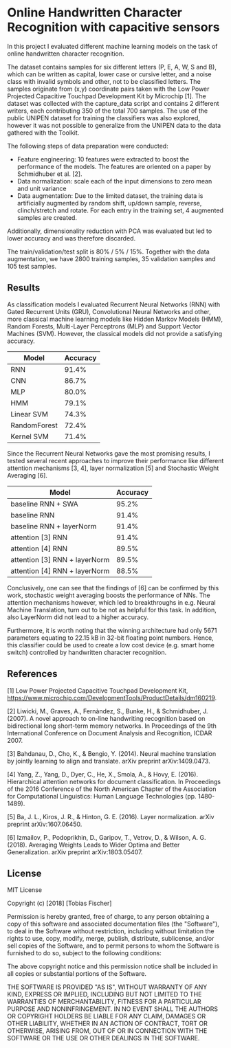 # Online Handwritten Character Recognition with capacitive sensors

In this project I evaluated different machine learning models on the task of online handwritten character recognition. 

The dataset contains samples for six different letters (P, E, A, W, S and B), which can be written as capital, lower case or cursive letter, and a noise class with invalid symbols and other, not to be classified letters.
The samples originate from (x,y) coordinate pairs taken with the Low Power Projected Capacitive Touchpad Development Kit by Microchip [1].
The dataset was collected with the capture_data script and contains 2 different writers, each contributing 350 of the total 700 samples.
The use of the public UNIPEN dataset for training the classifiers was also explored, however it was not possible to generalize from the UNIPEN data to the data gathered with the Toolkit.

The following steps of data preparation were conducted:
- Feature engineering: 10 features were extracted to boost the performance of the models. The features are oriented on a paper by Schmidhuber et al. [2].
- Data normalization: scale each of the input dimensions to zero mean and unit variance
- Data augmentation: Due to the limited dataset, the training data is artificially augmented by random shift, up/down sample, reverse, clinch/stretch and rotate. For each entry in the training set, 4 augmented samples are created.

Additionally, dimensionality reduction with PCA was evaluated but led to lower accuracy and was therefore discarded.

The train/validation/test split is 80% / 5% / 15%. Together with the data augmentation, we have 2800 training samples, 35 validation samples and 105 test samples.

Results
-
As classification models I evaluated Recurrent Neural Networks (RNN) with Gated Recurrent Units (GRU), Convolutional Neural Networks and other, more classical machine learning models like Hidden Markov Models (HMM), Random Forests, Multi-Layer Perceptrons (MLP) and Support Vector Machines (SVM). However, the classical models did not provide a satisfying accuracy.

Model | Accuracy
----- | --------
RNN | 91.4%
CNN | 86.7%
MLP | 80.0%
HMM | 79.1%
Linear SVM | 74.3%
RandomForest | 72.4%
Kernel SVM | 71.4%

Since the Recurrent Neural Networks gave the most promising results, I tested several recent approaches to improve their performance like different attention mechanisms [3, 4], layer normalization [5] and Stochastic Weight Averaging [6].

Model | Accuracy
----- | --------
baseline RNN + SWA | 95.2%
baseline RNN | 91.4%
baseline RNN + layerNorm | 91.4%
attention [3] RNN | 91.4%
attention [4] RNN | 89.5%
attention [3] RNN + layerNorm | 89.5%
attention [4] RNN + layerNorm | 88.5%

Conclusively, one can see that the findings of [6] can be confirmed by this work, stochastic weight averaging boosts the performance of NNs. The attention mechanisms however, which led to breakthroughs in e.g. Neural Machine Translation, turn out to be not as helpful for this task. In addition, also LayerNorm did not lead to a higher accuracy.

Furthermore, it is worth noting that the winning architecture had only 5671 parameters equating to 22.15 kB in 32-bit floating point numbers. Hence, this classifier could be used to create a low cost device (e.g. smart home switch) controlled by handwritten character recognition.


References
-
[1] Low Power Projected Capacitive Touchpad Development Kit, https://www.microchip.com/DevelopmentTools/ProductDetails/dm160219.

[2] Liwicki, M., Graves, A., Fernàndez, S., Bunke, H., & Schmidhuber, J. (2007). A novel approach to on-line handwriting recognition based on bidirectional long short-term memory networks. In Proceedings of the 9th International Conference on Document Analysis and Recognition, ICDAR 2007.

[3] Bahdanau, D., Cho, K., & Bengio, Y. (2014). Neural machine translation by jointly learning to align and translate. arXiv preprint arXiv:1409.0473.

[4] Yang, Z., Yang, D., Dyer, C., He, X., Smola, A., & Hovy, E. (2016). Hierarchical attention networks for document classification. In Proceedings of the 2016 Conference of the North American Chapter of the Association for Computational Linguistics: Human Language Technologies (pp. 1480-1489).

[5] Ba, J. L., Kiros, J. R., & Hinton, G. E. (2016). Layer normalization. arXiv preprint arXiv:1607.06450.

[6] Izmailov, P., Podoprikhin, D., Garipov, T., Vetrov, D., & Wilson, A. G. (2018). Averaging Weights Leads to Wider Optima and Better Generalization. arXiv preprint arXiv:1803.05407.

License
-
MIT License

Copyright (c) [2018] [Tobias Fischer]

Permission is hereby granted, free of charge, to any person obtaining a copy
of this software and associated documentation files (the "Software"), to deal
in the Software without restriction, including without limitation the rights
to use, copy, modify, merge, publish, distribute, sublicense, and/or sell
copies of the Software, and to permit persons to whom the Software is
furnished to do so, subject to the following conditions:

The above copyright notice and this permission notice shall be included in all
copies or substantial portions of the Software.

THE SOFTWARE IS PROVIDED "AS IS", WITHOUT WARRANTY OF ANY KIND, EXPRESS OR
IMPLIED, INCLUDING BUT NOT LIMITED TO THE WARRANTIES OF MERCHANTABILITY,
FITNESS FOR A PARTICULAR PURPOSE AND NONINFRINGEMENT. IN NO EVENT SHALL THE
AUTHORS OR COPYRIGHT HOLDERS BE LIABLE FOR ANY CLAIM, DAMAGES OR OTHER
LIABILITY, WHETHER IN AN ACTION OF CONTRACT, TORT OR OTHERWISE, ARISING FROM,
OUT OF OR IN CONNECTION WITH THE SOFTWARE OR THE USE OR OTHER DEALINGS IN THE
SOFTWARE.
